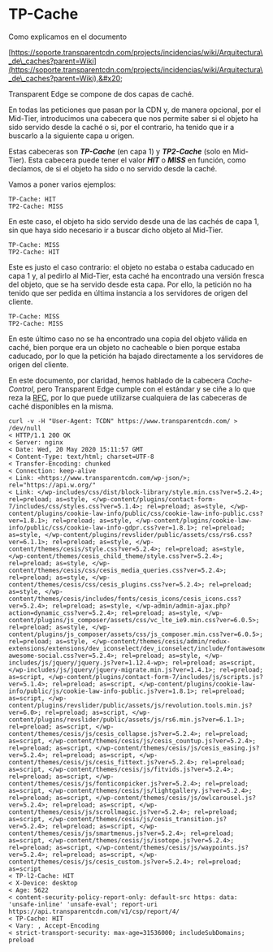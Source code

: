 # TP-Cache

Como explicamos en el documento

[https://soporte.transparentcdn.com/projects/incidencias/wiki/Arquitectura\_de\_caches?parent=Wiki](https://soporte.transparentcdn.com/projects/incidencias/wiki/Arquitectura\_de\_caches?parent=Wiki),&#x20;

Transparent Edge se compone de dos capas de caché.&#x20;

En todas las peticiones que pasan por la CDN y, de manera opcional, por el Mid-Tier, introducimos una cabecera que nos permite saber si el objeto ha sido servido desde la caché o si, por el contrario, ha tenido que ir a buscarlo a la siguiente capa u origen.

Estas cabeceras son _**TP-Cache**_ (en capa 1) y _**TP2-Cache**_ (solo en Mid-Tier). Esta cabecera puede tener el valor _**HIT**_ o _**MISS**_ en función, como decíamos, de si el objeto ha sido o no servido desde la caché.

Vamos a poner varios ejemplos:

```
TP-Cache: HIT
TP2-Cache: MISS 
```

En este caso, el objeto ha sido servido desde una de las cachés de capa 1, sin que haya sido necesario ir a buscar dicho objeto al Mid-Tier.

```
TP-Cache: MISS
TP2-Cache: HIT
```

Este es justo el caso contrario: el objeto no estaba o estaba caducado en capa 1 y, al pedirlo al Mid-Tier, esta caché ha encontrado una versión fresca del objeto, que se ha servido desde esta capa. Por ello, la petición no ha tenido que ser pedida en última instancia a los servidores de origen del cliente.

```
TP-Cache: MISS
TP2-Cache: MISS
```

En este último caso no se ha encontrado una copia del objeto válida en caché, bien porque era un objeto no cacheable o bien porque estaba caducado, por lo que la petición ha bajado directamente a los servidores de origen del cliente.

En este documento, por claridad, hemos hablado de la cabecera _Cache-Control_, pero Transparent Edge cumple con el estándar y se ciñe a lo que reza la [RFC](http://www.w3.org/Protocols/rfc2616/rfc2616-sec13.html), por lo que puede utilizarse cualquiera de las cabeceras de caché disponibles en la misma.

```
curl -v -H "User-Agent: TCDN" https://www.transparentcdn.com/ > /dev/null
< HTTP/1.1 200 OK
< Server: nginx
< Date: Wed, 20 May 2020 15:11:57 GMT
< Content-Type: text/html; charset=UTF-8
< Transfer-Encoding: chunked
< Connection: keep-alive
< Link: <https://www.transparentcdn.com/wp-json/>; rel="https://api.w.org/"
< Link: </wp-includes/css/dist/block-library/style.min.css?ver=5.2.4>; rel=preload; as=style, </wp-content/plugins/contact-form-7/includes/css/styles.css?ver=5.1.4>; rel=preload; as=style, </wp-content/plugins/cookie-law-info/public/css/cookie-law-info-public.css?ver=1.8.1>; rel=preload; as=style, </wp-content/plugins/cookie-law-info/public/css/cookie-law-info-gdpr.css?ver=1.8.1>; rel=preload; as=style, </wp-content/plugins/revslider/public/assets/css/rs6.css?ver=6.1.1>; rel=preload; as=style, </wp-content/themes/cesis/style.css?ver=5.2.4>; rel=preload; as=style, </wp-content/themes/cesis_child_theme/style.css?ver=5.2.4>; rel=preload; as=style, </wp-content/themes/cesis/css/cesis_media_queries.css?ver=5.2.4>; rel=preload; as=style, </wp-content/themes/cesis/css/cesis_plugins.css?ver=5.2.4>; rel=preload; as=style, </wp-content/themes/cesis/includes/fonts/cesis_icons/cesis_icons.css?ver=5.2.4>; rel=preload; as=style, </wp-admin/admin-ajax.php?action=dynamic_css?ver=5.2.4>; rel=preload; as=style, </wp-content/plugins/js_composer/assets/css/vc_lte_ie9.min.css?ver=6.0.5>; rel=preload; as=style, </wp-content/plugins/js_composer/assets/css/js_composer.min.css?ver=6.0.5>; rel=preload; as=style, </wp-content/themes/cesis/admin/redux-extensions/extensions/dev_iconselect/dev_iconselect/include/fontawesome/css/font-awesome-social.css?ver=5.2.4>; rel=preload; as=style, </wp-includes/js/jquery/jquery.js?ver=1.12.4-wp>; rel=preload; as=script, </wp-includes/js/jquery/jquery-migrate.min.js?ver=1.4.1>; rel=preload; as=script, </wp-content/plugins/contact-form-7/includes/js/scripts.js?ver=5.1.4>; rel=preload; as=script, </wp-content/plugins/cookie-law-info/public/js/cookie-law-info-public.js?ver=1.8.1>; rel=preload; as=script, </wp-content/plugins/revslider/public/assets/js/revolution.tools.min.js?ver=6.0>; rel=preload; as=script, </wp-content/plugins/revslider/public/assets/js/rs6.min.js?ver=6.1.1>; rel=preload; as=script, </wp-content/themes/cesis/js/cesis_collapse.js?ver=5.2.4>; rel=preload; as=script, </wp-content/themes/cesis/js/cesis_countup.js?ver=5.2.4>; rel=preload; as=script, </wp-content/themes/cesis/js/cesis_easing.js?ver=5.2.4>; rel=preload; as=script, </wp-content/themes/cesis/js/cesis_fittext.js?ver=5.2.4>; rel=preload; as=script, </wp-content/themes/cesis/js/fitvids.js?ver=5.2.4>; rel=preload; as=script, </wp-content/themes/cesis/js/fonticonpicker.js?ver=5.2.4>; rel=preload; as=script, </wp-content/themes/cesis/js/lightgallery.js?ver=5.2.4>; rel=preload; as=script, </wp-content/themes/cesis/js/owlcarousel.js?ver=5.2.4>; rel=preload; as=script, </wp-content/themes/cesis/js/scrollmagic.js?ver=5.2.4>; rel=preload; as=script, </wp-content/themes/cesis/js/cesis_transition.js?ver=5.2.4>; rel=preload; as=script, </wp-content/themes/cesis/js/smartmenus.js?ver=5.2.4>; rel=preload; as=script, </wp-content/themes/cesis/js/isotope.js?ver=5.2.4>; rel=preload; as=script, </wp-content/themes/cesis/js/waypoints.js?ver=5.2.4>; rel=preload; as=script, </wp-content/themes/cesis/js/cesis_custom.js?ver=5.2.4>; rel=preload; as=script
< TP-l2-Cache: HIT
< X-Device: desktop
< Age: 5622
< content-security-policy-report-only: default-src https: data: 'unsafe-inline' 'unsafe-eval'; report-uri https://api.transparentcdn.com/v1/csp/report/4/
< TP-Cache: HIT
< Vary: , Accept-Encoding
< strict-transport-security: max-age=31536000; includeSubDomains; preload
```

